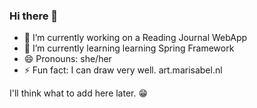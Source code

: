 ### Hi there 👋

- 🔭 I’m currently working on a Reading Journal WebApp
- 🌱 I’m currently learning learning Spring Framework
- 😄 Pronouns: she/her
- ⚡ Fun fact: I can draw very well. art.marisabel.nl

I'll think what to add here later. 😁
